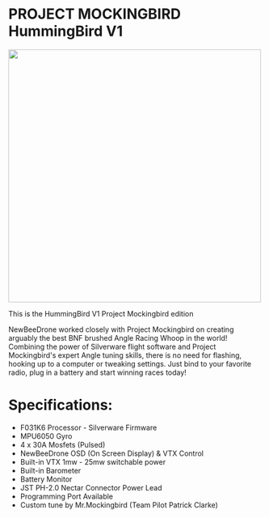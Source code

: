 # PROJECT MOCKINGBIRD HummingBird V1
<img src="https://cdn.shopify.com/s/files/1/1126/9610/products/109758870_676395012911903_2873921902911930579_n_2138x.jpg"  height="500">

This is the HummingBird V1 Project Mockingbird edition

NewBeeDrone worked closely with Project Mockingbird on creating arguably the best BNF brushed Angle Racing Whoop in the world! Combining the power of Silverware flight software and Project Mockingbird's expert Angle tuning skills, there is no need for flashing, hooking up to a computer or tweaking settings. Just bind to your favorite radio, plug in a battery and start winning races today!

# Specifications:

* F031K6 Processor - Silverware Firmware
* MPU6050 Gyro
* 4 x 30A Mosfets (Pulsed)
* NewBeeDrone OSD (On Screen Display) & VTX Control
* Built-in VTX 1mw - 25mw switchable power
* Built-in Barometer
* Battery Monitor
* JST PH-2.0 Nectar Connector Power Lead
* Programming Port Available
* Custom tune by Mr.Mockingbird (Team Pilot Patrick Clarke)

